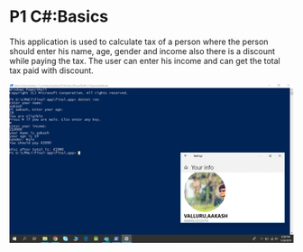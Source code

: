 # P1 C#:Basics
This application is used to calculate tax of a person where the person should enter his name, age, gender and income also there is a discount while paying the tax. The user can enter his income and can get the total tax paid with discount.

![Final App Image](https://github.com/aakashvalluru/final-app/blob/master/Screenshot%20(172).png)
